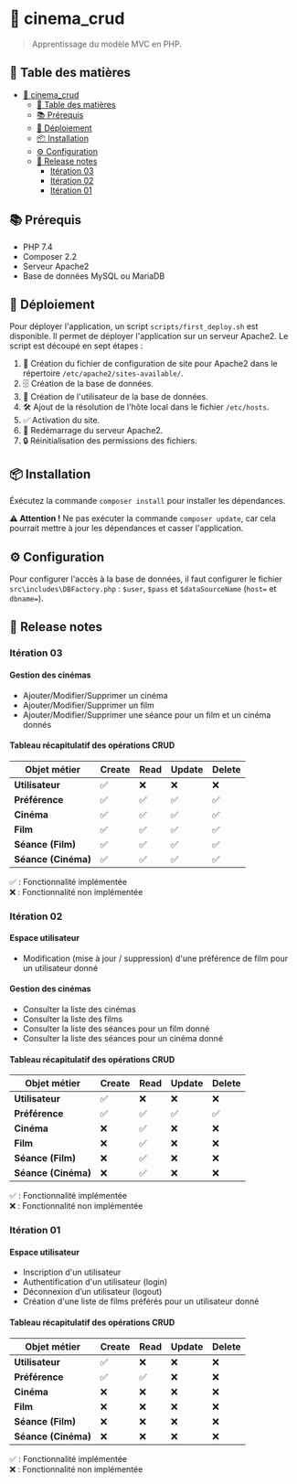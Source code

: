 # 🎥 cinema_crud

> Apprentissage du modèle MVC en PHP.

## 📖 Table des matières
- [🎥 cinema\_crud](#-cinema_crud)
  - [📖 Table des matières](#-table-des-matières)
  - [📚 Prérequis](#-prérequis)
  - [🚀 Déploiement](#-déploiement)
  - [📦 Installation](#-installation)
  - [⚙️ Configuration](#️-configuration)
  - [📝 Release notes](#-release-notes)
    - [Itération 03](#itération-03)
    - [Itération 02](#itération-02)
    - [Itération 01](#itération-01)


## 📚 Prérequis

- PHP 7.4
- Composer 2.2
- Serveur Apache2
- Base de données MySQL ou MariaDB

## 🚀 Déploiement

Pour déployer l'application, un script `scripts/first_deploy.sh` est disponible. Il permet de déployer l'application sur un serveur Apache2. Le script est découpé en sept étapes :
1. 📄 Création du fichier de configuration de site pour Apache2 dans le répertoire `/etc/apache2/sites-available/`.
2. 🗄️ Création de la base de données.
3. 👤 Création de l'utilisateur de la base de données.
4. 🛠️ Ajout de la résolution de l'hôte local dans le fichier `/etc/hosts`.
5. ✅ Activation du site.
6. 🔄 Redémarrage du serveur Apache2.
7. 🔒 Réinitialisation des permissions des fichiers.

## 📦 Installation

Éxécutez la commande `composer install` pour installer les dépendances.

**⚠️ Attention !** Ne pas exécuter la commande `composer update`, car cela pourrait mettre à jour les dépendances et casser l'application.

## ⚙️ Configuration

Pour configurer l'accès à la base de données, il faut configurer le fichier `src\includes\DBFactory.php` : `$user`, `$pass` et `$dataSourceName` (`host=` et `dbname=`).


## 📝 Release notes

### Itération 03

#### Gestion des cinémas

- Ajouter/Modifier/Supprimer un cinéma
- Ajouter/Modifier/Supprimer un film
- Ajouter/Modifier/Supprimer une séance pour un film et un cinéma donnés

#### Tableau récapitulatif des opérations CRUD

| Objet métier       | Create | Read | Update | Delete |
|--------------------|--------|------|--------|--------|
| **Utilisateur**    | ✅     | ❌   | ❌     | ❌     |
| **Préférence**     | ✅     | ✅   | ✅     | ✅     |
| **Cinéma**         | ✅     | ✅   | ✅     | ✅     |
| **Film**           | ✅     | ✅   | ✅     | ✅     |
| **Séance (Film)**  | ✅     | ✅   | ✅     | ✅     |
| **Séance (Cinéma)**| ✅     | ✅   | ✅     | ✅     |

✅ : Fonctionnalité implémentée  
❌ : Fonctionnalité non implémentée


### Itération 02

#### Espace utilisateur

- Modification (mise à jour / suppression) d'une préférence de film pour un utilisateur donné

#### Gestion des cinémas
- Consulter la liste des cinémas
- Consulter la liste des films
- Consulter la liste des séances pour un film donné
- Consulter la liste des séances pour un cinéma donné

#### Tableau récapitulatif des opérations CRUD

| Objet métier       | Create | Read | Update | Delete |
|--------------------|--------|------|--------|--------|
| **Utilisateur**    | ✅     | ❌   | ❌     | ❌     |
| **Préférence**     | ✅     | ✅   | ✅     | ✅     |
| **Cinéma**         | ❌     | ✅   | ❌     | ❌     |
| **Film**           | ❌     | ✅   | ❌     | ❌     |
| **Séance (Film)**  | ❌     | ✅   | ❌     | ❌     |
| **Séance (Cinéma)**| ❌     | ✅   | ❌     | ❌     |

✅ : Fonctionnalité implémentée  
❌ : Fonctionnalité non implémentée


### Itération 01

#### Espace utilisateur

- Inscription d'un utilisateur
- Authentification d'un utilisateur (login)
- Déconnexion d’un utilisateur (logout)
- Création d'une liste de films préférés pour un utilisateur donné

#### Tableau récapitulatif des opérations CRUD

| Objet métier       | Create | Read | Update | Delete |
|--------------------|--------|------|--------|--------|
| **Utilisateur**    | ✅     | ❌   | ❌     | ❌     |
| **Préférence**     | ✅     | ✅   | ❌     | ❌     |
| **Cinéma**         | ❌     | ❌   | ❌     | ❌     |
| **Film**           | ❌     | ❌   | ❌     | ❌     |
| **Séance (Film)**  | ❌     | ❌   | ❌     | ❌     |
| **Séance (Cinéma)**| ❌     | ❌   | ❌     | ❌     |

✅ : Fonctionnalité implémentée  
❌ : Fonctionnalité non implémentée